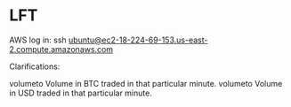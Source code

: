 # LFT

AWS log in: 
  ssh ubuntu@ec2-18-224-69-153.us-east-2.compute.amazonaws.com

Clarifications:

  volumeto  Volume in BTC traded in that particular minute.
  volumeto  Volume in USD traded in that particular minute.
